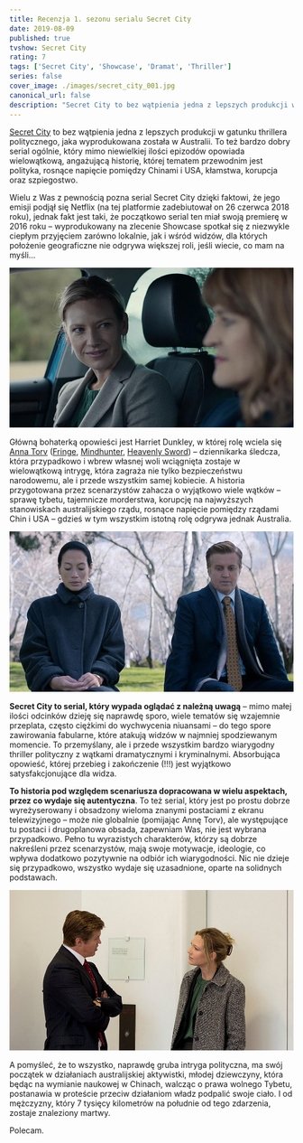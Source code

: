 ```yaml
---
title: Recenzja 1. sezonu serialu Secret City
date: 2019-08-09
published: true
tvshow: Secret City
rating: 7
tags: ['Secret City', 'Showcase', 'Dramat', 'Thriller']
series: false
cover_image: ./images/secret_city_001.jpg
canonical_url: false
description: "Secret City to bez wątpienia jedna z lepszych produkcji w gatunku thrillera politycznego, jaka wyprodukowana została w Australii. To też bardzo dobry serial ogólnie, który mimo niewielkiej ilości epizodów opowiada wielowątkową, angażującą historię, której tematem przewodnim jest polityka, rosnące napięcie pomiędzy Chinami i USA, kłamstwa, korupcja oraz szpiegostwo."
---
```


[Secret City](https://www.imdb.com/title/tt4976512/) to bez wątpienia jedna z lepszych produkcji w gatunku thrillera politycznego, jaka wyprodukowana została w Australii. To też bardzo dobry serial ogólnie, który mimo niewielkiej ilości epizodów opowiada wielowątkową, angażującą historię, której tematem przewodnim jest polityka, rosnące napięcie pomiędzy Chinami i USA, kłamstwa, korupcja oraz szpiegostwo.

Wielu z Was z pewnością pozna serial Secret City dzięki faktowi, że jego emisji podjął się Netflix (na tej platformie zadebiutował on 26 czerwca 2018 roku), jednak fakt jest taki, że początkowo serial ten miał swoją premierę w 2016 roku – wyprodukowany na zlecenie Showcase spotkał się z niezwykle ciepłym przyjęciem zarówno lokalnie, jak i wśród widzów, dla których położenie geograficzne nie odgrywa większej roli, jeśli wiecie, co mam na myśli…

![Image](./images/secret_city_002.jpg)

Główną bohaterką opowieści jest Harriet Dunkley, w której rolę wciela się [Anna Torv](https://www.imdb.com/name/nm1396022/) ([Fringe](https://www.imdb.com/title/tt1119644/), [Mindhunter](https://www.imdb.com/title/tt5290382/), [Heavenly Sword](https://vgdb.pl/ps3/heavenly-sword)) – dziennikarka śledcza, która przypadkowo i wbrew własnej woli wciągnięta zostaje w wielowątkową intrygę, która zagraża nie tylko bezpieczeństwu narodowemu, ale i przede wszystkim samej kobiecie. A historia przygotowana przez scenarzystów zahacza o wyjątkowo wiele wątków – sprawę tybetu, tajemnicze morderstwa, korupcję na najwyższych stanowiskach australijskiego rządu, rosnące napięcie pomiędzy rządami Chin i USA – gdzieś w tym wszystkim istotną rolę odgrywa jednak Australia.

![Image](./images/secret_city_003.jpg)

**Secret City to serial, który wypada oglądać z należną uwagą** – mimo małej ilości odcinków dzieję się naprawdę sporo, wiele tematów się wzajemnie przeplata, często ciężkimi do wychwycenia niuansami – do tego spore zawirowania fabularne, które atakują widzów w najmniej spodziewanym momencie. To przemyślany, ale i przede wszystkim bardzo wiarygodny thriller polityczny z wątkami dramatycznymi i kryminalnymi. Absorbująca opowieść, której przebieg i zakończenie (!!!) jest wyjątkowo satysfakcjonujące dla widza.

**To historia pod względem scenariusza dopracowana w wielu aspektach, przez co wydaje się autentyczna**. To też serial, który jest po prostu dobrze wyreżyserowany i obsadzony wieloma znanymi postaciami z ekranu telewizyjnego – może nie globalnie (pomijając Annę Torv), ale występujące tu postaci i drugoplanowa obsada, zapewniam Was, nie jest wybrana przypadkowo. Pełno tu wyrazistych charakterów, którzy są dobrze nakreśleni przez scenarzystów, mają swoje motywacje, ideologie, co wpływa dodatkowo pozytywnie na odbiór ich wiarygodności. Nic nie dzieje się przypadkowo, wszystko wydaje się uzasadnione, oparte na solidnych podstawach.

![Image](./images/secret_city_004.jpg)

A pomyśleć, że to wszystko, naprawdę gruba intryga polityczna, ma swój początek w działaniach australijskiej aktywistki, młodej dziewczyny, która będąc na wymianie naukowej w Chinach, walcząc o prawa wolnego Tybetu, postanawia w proteście przeciw działaniom władz podpalić swoje ciało. I od mężczyzny, który 7 tysięcy kilometrów na południe od tego zdarzenia, zostaje znaleziony martwy.

Polecam.